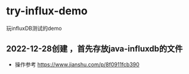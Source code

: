 # try-influx-demo
玩influxDB测试的demo

## 2022-12-28创建 ，首先存放java-influxdb的文件
- 操作参考 https://www.jianshu.com/p/8f0911fcb390

